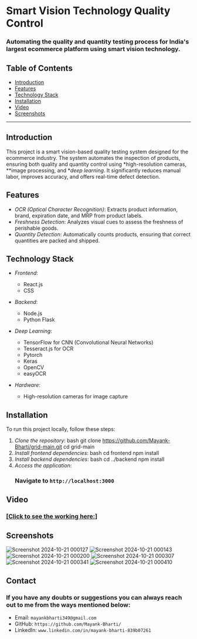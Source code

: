 # Smart Vision Technology Quality Control

### Automating the quality and quantity testing process for India's largest ecommerce platform using smart vision technology.

## Table of Contents
- [Introduction](#introduction)
- [Features](#features)
- [Technology Stack](#technology-stack)
- [Installation](#installation)
- [Video](#video)
- [Screenshots](#screenshots)

---

## Introduction
This project is a smart vision-based quality testing system designed for the ecommerce industry. The system automates the inspection of products, ensuring both quality and quantity control using *high-resolution cameras, **image processing, and **deep learning*. It significantly reduces manual labor, improves accuracy, and offers real-time defect detection.

## Features
- *OCR (Optical Character Recognition)*: Extracts product information, brand, expiration date, and MRP from product labels.
- *Freshness Detection*: Analyzes visual cues to assess the freshness of perishable goods.
- *Quantity Detection*: Automatically counts products, ensuring that correct quantities are packed and shipped.

## Technology Stack
- *Frontend*:
  
  - React.js
  - CSS
    
- *Backend*:
  
  - Node.js
  - Python Flask
    
- *Deep Learning*:
  
  - TensorFlow for CNN (Convolutional Neural Networks)
  - Tesseract.js for OCR
  - Pytorch
  - Keras
  - OpenCV
  - easyOCR
    
- *Hardware*:
  
  - High-resolution cameras for image capture

## Installation
To run this project locally, follow these steps:

1. *Clone the repository*:
   bash
   git clone https://github.com/Mayank-Bharti/grid-main.git
   cd grid-main
2. *Install frontend dependencies*:
   bash                                                                                                                                                                                       cd frontend
   npm install
3. *Install backend dependencies*:
   bash
   cd ../backend
   npm install
4. *Access the application*:
   ### Navigate to `http://localhost:3000`

## Video
### [[Click to see the working here:]](https://drive.google.com/file/d/16wsj61l5UNGWje-TKSJ9a00oofQB8RsK/view?usp=sharing)

## Screenshots
![Screenshot 2024-10-21 000127](https://github.com/user-attachments/assets/9dc091fe-9f53-4f9a-b278-58c53f8bf11f)
![Screenshot 2024-10-21 000143](https://github.com/user-attachments/assets/12987f41-6ac7-4a97-95ad-0050386acf0a)
![Screenshot 2024-10-21 000200](https://github.com/user-attachments/assets/1d57c81c-a9fb-4045-b1ab-3ce826ed365a)
![Screenshot 2024-10-21 000307](https://github.com/user-attachments/assets/6a9b0f77-d638-4fbe-b56a-f43c33fb43d0)
![Screenshot 2024-10-21 000341](https://github.com/user-attachments/assets/3826adef-bc8e-4232-bd65-4223eecd3b3d)
![Screenshot 2024-10-21 000410](https://github.com/user-attachments/assets/e50bf909-b0e7-4db8-a4b1-eed689ad6e34)

## Contact
### If you have any doubts or suggestions you can always reach out to me from the ways mentioned below:
- Email: `mayankbharti349@gmail.com`
- GitHub: `https://github.com/Mayank-Bharti/`
- LinkedIn: `www.linkedin.com/in/mayank-bharti-839b07261`
